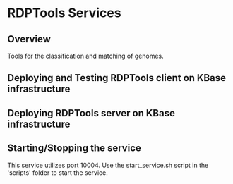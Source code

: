 RDPTools Services
===================

Overview
----------
Tools for the classification and matching of genomes.

Deploying and Testing RDPTools client on KBase infrastructure
----------

Deploying RDPTools server on KBase infrastructure
----------

Starting/Stopping the service
----------
This service utilizes port 10004.  Use the start_service.sh script in the 'scripts' folder to start the service.